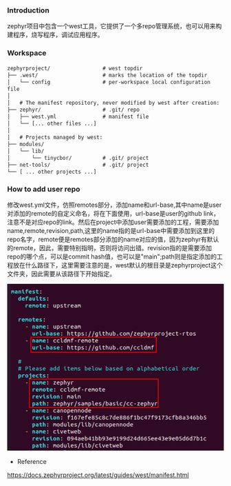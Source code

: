 ### Introduction
zephyr项目中包含一个west工具，它提供了一个多repo管理系统，也可以用来构建程序，烧写程序，调试应用程序。

### Workspace
```
zephyrproject/                 # west topdir
├── .west/                     # marks the location of the topdir
│   └── config                 # per-workspace local configuration file
│
│   # The manifest repository, never modified by west after creation:
├── zephyr/                    # .git/ repo
│   ├── west.yml               # manifest file
│   └── [... other files ...]
│
│   # Projects managed by west:
├── modules/
│   └── lib/
│       └── tinycbor/          # .git/ project
├── net-tools/                 # .git/ project
└── [ ... other projects ...]
```

### How to add user repo
修改west.yml文件，仿照remotes部分，添加name和url-base,其中name是user对添加的remote的自定义命名，将在下面使用，url-base是user的github link，注意不是对应repo的link。然后在project中添加user需要添加的工程，需要添加name,remote,revision,path,这里的name指的是url-base中需要添加到这里的repo名字，remote便是remotes部分添加的name对应的值，因为zephyr有默认的remote，因此，需要特别指明，否则将访问出错。revision指的是需要添加repo的哪个点，可以是commit hash值，也可以是"main";path则是指定添加的工程放在什么路径下，这里需要注意的是，west默认的根目录是zephyrproject这个文件夹，因此需要从该路径下开始指定。

![Mainefest](https://github.com/ccldmf/zephyr/blob/main/doc/Picture/WestMainefest.png)

* Reference

https://docs.zephyrproject.org/latest/guides/west/manifest.html
